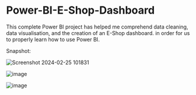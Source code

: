 # Power-BI-E-Shop-Dashboard
This complete Power BI project has helped me comprehend data cleaning, data visualisation, and the creation of an E-Shop dashboard. in order for us to properly learn how to use Power BI.

Snapshot:


![Screenshot 2024-02-25 101831](https://github.com/Md-Nijam-62/Power-BI-E-Shop-Dashboard/assets/105418399/c466f824-17b8-43a8-b6fe-963fc5a2d74a)


![image](https://github.com/Md-Nijam-62/Power-BI-E-Shop-Dashboard/assets/105418399/7300094d-922a-4885-af91-f941efd7ffba)


![image](https://github.com/Md-Nijam-62/Power-BI-E-Shop-Dashboard/assets/105418399/4abf37c4-a6a6-4760-a079-e1573bd8e4a3)

